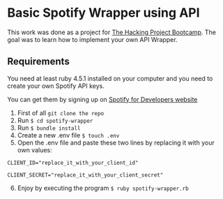 # Basic Spotify Wrapper using API

This work was done as a project for [The Hacking Project Bootcamp](https://www.thehackingproject.org/).
The goal was to learn how to implement your own API Wrapper.

## Requirements

You need at least ruby 4.5.1 installed on your computer and you need to create your own Spotify API keys.

You can get them by signing up on [Spotify for Developers website](https://developer.spotify.com/dashboard/)

1. First of all `git clone the repo`
2. Run `$ cd spotify-wrapper`
3. Run `$ bundle install`
4. Create a new .env file `$ touch .env`
5. Open the .env file and paste these two lines by replacing it with your own values:
```
CLIENT_ID="replace_it_with_your_client_id"

CLIENT_SECRET="replace_it_with_your_client_secret"
```
6. Enjoy by executing the program `$ ruby spotify-wrapper.rb`